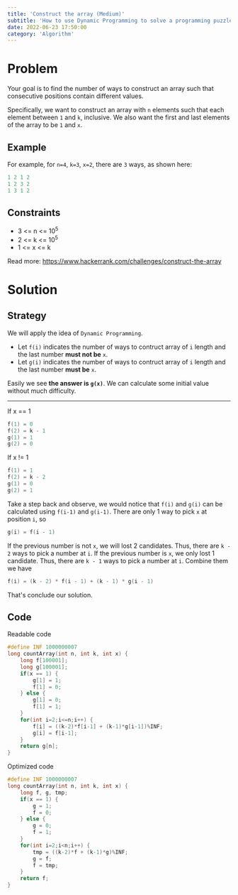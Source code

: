 ```yaml
---
title: 'Construct the array (Medium)'
subtitle: 'How to use Dynamic Programming to solve a programming puzzle'
date: 2022-06-23 17:50:00
category: 'Algorithm'
---
```


# Problem
Your goal is to find the number of ways to construct an array such that consecutive positions contain different values.

Specifically, we want to construct an array with `n` elements such that each element between `1` and `k`, inclusive. We also want the first and last elements of the array to be `1` and `x`.

## Example
For example, for `n=4`, `k=3`, `x=2`, there are `3` ways, as shown here:
```cpp
1 2 1 2
1 2 3 2
1 3 1 2
```
## Constraints
- 3 <= n <= 10<sup>5</sup>
- 2 <= k <= 10<sup>5</sup>
- 1 <= x <= k

Read more: https://www.hackerrank.com/challenges/construct-the-array

# Solution
## Strategy
We will apply the idea of `Dynamic Programming`.

- Let `f(i)` indicates the number of ways to contruct array of `i` length and the last number **must not be** `x`.
- Let `g(i)` indicates the number of ways to contruct array of `i` length and the last number **must be** `x`.

Easily we see **the answer is `g(x)`**. 
We can calculate some initial value without much difficulty.

---
If x == 1
```cpp
f(1) = 0
f(2) = k - 1
g(1) = 1
g(2) = 0
```
If x != 1
```cpp
f(1) = 1
f(2) = k - 2
g(1) = 0
g(2) = 1
```
Take a step back and observe, we would notice that `f(i)` and `g(i)` can be calculated using `f(i-1)` and `g(i-1)`.
There are only 1 way to pick `x` at position `i`, so
```cpp
g(i) = f(i - 1)
```
If the previous number is not `x`, we will lost 2 candidates. Thus, there are `k - 2` ways to pick a number at `i`.
If the previous number is `x`, we only lost 1 candidate. Thus, there are `k - 1` ways to pick a number at `i`.
Combine them we have
```cpp
f(i) = (k - 2) * f(i - 1) + (k - 1) * g(i - 1)
```

That's conclude our solution.

## Code

Readable code
```cpp
#define INF 1000000007
long countArray(int n, int k, int x) {
    long f[100001];
    long g[100001];
    if(x == 1) {
        g[1] = 1;
        f[1] = 0;
    } else {
        g[1] = 0;
        f[1] = 1;
    }
    for(int i=2;i<=n;i++) {
        f[i] = ((k-2)*f[i-1] + (k-1)*g[i-1])%INF;
        g[i] = f[i-1];
    }
    return g[n];
}
```
Optimized code
```cpp
#define INF 1000000007
long countArray(int n, int k, int x) {
    long f, g, tmp;
    if(x == 1) {
        g = 1;
        f = 0;
    } else {
        g = 0;
        f = 1;
    }
    for(int i=2;i<n;i++) {
        tmp = ((k-2)*f + (k-1)*g)%INF;
        g = f;
        f = tmp;
    }
    return f;
}
```
